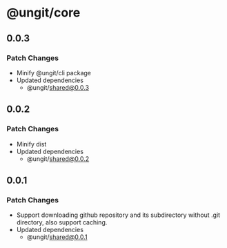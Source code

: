 # @ungit/core

## 0.0.3

### Patch Changes

- Minify @ungit/cli package
- Updated dependencies
  - @ungit/shared@0.0.3

## 0.0.2

### Patch Changes

- Minify dist
- Updated dependencies
  - @ungit/shared@0.0.2

## 0.0.1

### Patch Changes

- Support downloading github repository and its subdirectory without .git directory, also support caching.
- Updated dependencies
  - @ungit/shared@0.0.1
